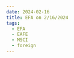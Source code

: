 ```yaml
---
date: 2024-02-16
title: EFA on 2/16/2024
tags: 
  - EFA
  - EAFE
  - MSCI
  - foreign
---
```

<div class="post">
<snapshot-grid 
    :reports="['2024/02/15/CTA/EFA', '2024/02/16/CTA/EFA', '2024/02/16/MTP/EFA']"
    chart="2024/02/16/Chart/EFA"
/>
<p>

</p>
<p>

</p>
</div>